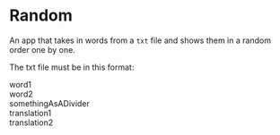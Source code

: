 # Random

An app that takes in words from a `txt` file and shows them in a random order one by one.

The txt file must be in this format:


word1
<br>
word2
<br>
somethingAsADivider
<br>
translation1
<br>
translation2
